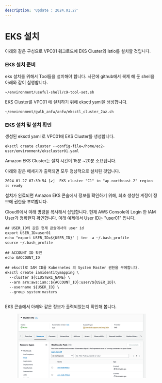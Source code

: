 ```yaml
---
description: 'Update : 2024.01.27'
---
```


# EKS 설치

아래와 같은 구성으로 VPC01 워크로드에 EKS Cluster와 Istio를 설치할 것입니다.



### EKS 설치 준비

eks 설치를 위해서 Tool들을 설치해야 합니다. 사전에 github에서 복제 해 둔 shell을 아래와 같이 실행합니다.

```
~/environment/useful-shell/c9-tool-set.sh

```

EKS Cluster를 VPC01 에 설치하기 위해 eksctl yaml을 생성합니다.

```
~/environment/gwlb_anfw/anfw/eksctl_cluster_2az.sh

```



### EKS 설치 및 설치 확인

생성된 eksctl yaml 로 VPC01에 EKS Cluster를 생성합니다.

```
eksctl create cluster --config-file=/home/ec2-user/environment/ekscluster01.yaml

```

Amazon EKS Cluster는 설치 시간이 15분 \~20분 소요됩니다.

아래와 같은 메세지가 출력되면 모두 정상적으로 설치된 것입니다.

```
2024-01-27 07:39:54 [✔]  EKS cluster "C1" in "ap-northeast-2" region is ready
```

설치가 왼료되면 Amazon EKS 콘솔에서 정보를 확인하기 위해, 최초 생성한 계정이 정보에 권한을 부여합니다.

Cloud9에서 아래 명령을 복사해서 삽입합니다. 현재 AWS Console에 Login 한 IAM User가 정확한지 확인합니다. 아래 예제에서 User ID는 "user01" 입니다.

```
## USER_ID의 값은 현재 콘솔에서의 user id
export USER_ID=user01
echo "export USER_ID=${USER_ID}" | tee -a ~/.bash_profile
source ~/.bash_profile

## ACCOUNT ID 확인
echo $ACCOUNT_ID

## eksctl로 IAM ID를 Kubernetes 의 System Master 권한을 부여합니다.
eksctl create iamidentitymapping \
  --cluster ${CLUSTER1_NAME} \
  --arn arn:aws:iam::${ACCOUNT_ID}:user/${USER_ID}\
  --username ${USER_ID} \
  --group system:masters
  
```

EKS 콘솔에서 아래와 같은 정보가 출력되었는지 확인해 봅니다.

<figure><img src="../.gitbook/assets/image.png" alt=""><figcaption></figcaption></figure>

